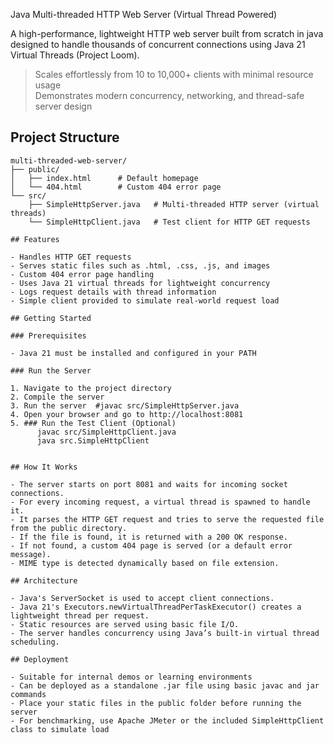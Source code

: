Java Multi-threaded HTTP Web Server (Virtual Thread Powered)

A high-performance, lightweight HTTP web server built from scratch in java designed to handle thousands of concurrent connections using Java 21 Virtual Threads (Project Loom).

> Scales effortlessly from 10 to 10,000+ clients with minimal resource usage  
> Demonstrates modern concurrency, networking, and thread-safe server design

## Project Structure
```plaintext
multi-threaded-web-server/
├── public/
│   ├── index.html      # Default homepage
│   └── 404.html        # Custom 404 error page
└── src/
    ├── SimpleHttpServer.java   # Multi-threaded HTTP server (virtual threads)
    └── SimpleHttpClient.java   # Test client for HTTP GET requests

## Features

- Handles HTTP GET requests
- Serves static files such as .html, .css, .js, and images
- Custom 404 error page handling
- Uses Java 21 virtual threads for lightweight concurrency
- Logs request details with thread information
- Simple client provided to simulate real-world request load

## Getting Started

### Prerequisites

- Java 21 must be installed and configured in your PATH

### Run the Server

1. Navigate to the project directory
2. Compile the server
3. Run the server  #javac src/SimpleHttpServer.java
4. Open your browser and go to http://localhost:8081
5. ### Run the Test Client (Optional)
      javac src/SimpleHttpClient.java
      java src.SimpleHttpClient


## How It Works

- The server starts on port 8081 and waits for incoming socket connections.
- For every incoming request, a virtual thread is spawned to handle it.
- It parses the HTTP GET request and tries to serve the requested file from the public directory.
- If the file is found, it is returned with a 200 OK response.
- If not found, a custom 404 page is served (or a default error message).
- MIME type is detected dynamically based on file extension.

## Architecture

- Java's ServerSocket is used to accept client connections.
- Java 21's Executors.newVirtualThreadPerTaskExecutor() creates a lightweight thread per request.
- Static resources are served using basic file I/O.
- The server handles concurrency using Java’s built-in virtual thread scheduling.

## Deployment

- Suitable for internal demos or learning environments
- Can be deployed as a standalone .jar file using basic javac and jar commands
- Place your static files in the public folder before running the server
- For benchmarking, use Apache JMeter or the included SimpleHttpClient class to simulate load


